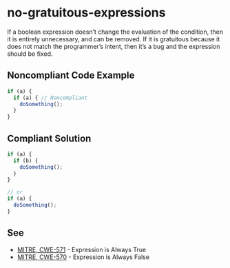 # no-gratuitous-expressions

If a boolean expression doesn’t change the evaluation of the condition, then it is entirely unnecessary, and can be removed. If it is gratuitous
because it does not match the programmer’s intent, then it’s a bug and the expression should be fixed.

## Noncompliant Code Example

```javascript
if (a) {
  if (a) { // Noncompliant
    doSomething();
  }
}
```

## Compliant Solution

```javascript
if (a) {
  if (b) {
    doSomething();
  }
}

// or
if (a) {
  doSomething();
}
```

## See

<ul>
  <li> <a href="http://cwe.mitre.org/data/definitions/571">MITRE, CWE-571</a> - Expression is Always True </li>
  <li> <a href="http://cwe.mitre.org/data/definitions/570">MITRE, CWE-570</a> - Expression is Always False </li>
</ul>

